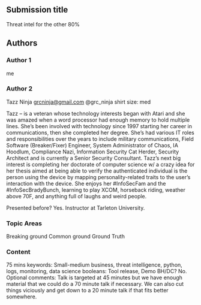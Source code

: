 ## Submission title
Threat intel for the other 80%

## Authors
### Author 1
me

### Author 2
Tazz Ninja
grcninja@gmail.com
@grc_ninja
shirt size: med

Tazz – is a veteran whose technology interests began with Atari and she was amazed when a word processor had enough memory to hold multiple lines.  She’s been involved with technology since 1997 starting her career in communications, then she completed her degree.  She’s had various IT roles and responsibilities over the years to include military communications, Field Software (Breaker/Fixer) Engineer, System Administrator of Chaos, IA Hoodlum, Compliance Nazi, Information Security Cat Herder, Security Architect and is currently a Senior Security Consultant.  Tazz’s next big interest is completing her doctorate of computer science w/ a crazy idea for her thesis aimed at being able to verify the authenticated individual is the person using the device by mapping personality-related traits to the user’s interaction with the device.  She enjoys her #InfoSecFam and the #InfoSecBradyBunch, learning to play XCOM, horseback riding, weather above 70F, and anything full of laughs and weird people.

Presented before?
Yes. Instructor at Tarleton University.

### Topic Areas
Breaking ground
Common ground
Ground Truth

### Content
75 mins
keywords: Small-medium business, threat intelligence, python, logs, monitoring, data science
booleans: Tool release, Demo
BH/DC? No.
Optional comments: Talk is targeted at 45 minutes but we have enough material that we could do a 70 minute talk if necessary. We can also cut things viciously and get down to a 20 minute talk if that fits better somewhere.
